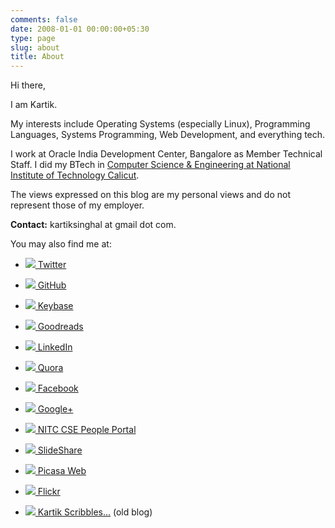 ```yaml
---
comments: false
date: 2008-01-01 00:00:00+05:30
type: page
slug: about
title: About
---
```


Hi there,

I am Kartik.

My interests include Operating Systems (especially Linux), Programming Languages, Systems Programming, Web Development, and everything tech.

I work at Oracle India Development Center, Bangalore as Member Technical Staff. I did my BTech in [Computer Science & Engineering at National Institute of Technology Calicut](http://cse.nitc.ac.in).

The views expressed on this blog are my personal views and do not represent those of my employer.

**Contact:** kartiksinghal at gmail dot com.

You may also find me at:

* ![](https://plus.google.com/_/favicon?domain=twitter.com)[ Twitter](https://twitter.com/k4rtik)

* ![](https://plus.google.com/_/favicon?domain=github.com)[ GitHub](https://github.com/k4rtik)

* ![](https://plus.google.com/_/favicon?domain=keybase.io)[ Keybase](https://keybase.io/k4rtik)

* ![](https://plus.google.com/_/favicon?domain=goodreads.com)[ Goodreads](https://www.goodreads.com/user/show/6520743-kartik-singhal)

* ![](https://plus.google.com/_/favicon?domain=linkedin.com)[ LinkedIn](https://www.linkedin.com/in/kartiksinghal)

* ![](https://plus.google.com/_/favicon?domain=quora.com)[ Quora](https://www.quora.com/Kartik-Singhal)

* ![](https://plus.google.com/_/favicon?domain=facebook.com)[ Facebook](https://www.facebook.com/kartiksinghal)

* ![](https://plus.google.com/_/favicon?domain=plus.google.com)[ Google+](https://plus.google.com/+KartikSinghal/about)

* ![](http://cse.nitc.ac.in/favicon.ico)[ NITC CSE People Portal](http://people.cse.nitc.ac.in/kartik)

* ![](https://plus.google.com/_/favicon?domain=slideshare.net)[ SlideShare](http://www.slideshare.net/kartiksinghal)

* ![](https://plus.google.com/_/favicon?domain=picasaweb.google.com)[ Picasa Web](http://picasaweb.google.com/kartiksinghal)

* ![](https://c2.staticflickr.com/4/3027/2977317669_db9874e4c1.jpg)[ Flickr](https://www.flickr.com/photos/techglider)

* ![](https://plus.google.com/_/favicon?domain=k4rtik.wordpress.com)[ Kartik Scribbles...](http://k4rtik.wordpress.com) (old blog)
